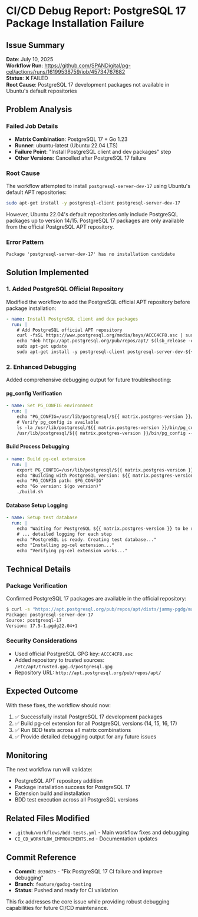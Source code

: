 # CI/CD Debug Report: PostgreSQL 17 Package Installation Failure

## Issue Summary
**Date**: July 10, 2025  
**Workflow Run**: https://github.com/SPANDigital/pg-cel/actions/runs/16199538759/job/45734767682  
**Status**: ❌ FAILED  
**Root Cause**: PostgreSQL 17 development packages not available in Ubuntu's default repositories  

## Problem Analysis

### Failed Job Details
- **Matrix Combination**: PostgreSQL 17 + Go 1.23
- **Runner**: ubuntu-latest (Ubuntu 22.04 LTS)
- **Failure Point**: "Install PostgreSQL client and dev packages" step
- **Other Versions**: Cancelled after PostgreSQL 17 failure

### Root Cause
The workflow attempted to install `postgresql-server-dev-17` using Ubuntu's default APT repositories:
```bash
sudo apt-get install -y postgresql-client postgresql-server-dev-17
```

However, Ubuntu 22.04's default repositories only include PostgreSQL packages up to version 14/15. PostgreSQL 17 packages are only available from the official PostgreSQL APT repository.

### Error Pattern
```
Package 'postgresql-server-dev-17' has no installation candidate
```

## Solution Implemented

### 1. Added PostgreSQL Official Repository
Modified the workflow to add the PostgreSQL official APT repository before package installation:

```yaml
- name: Install PostgreSQL client and dev packages
  run: |
    # Add PostgreSQL official APT repository
    curl -fsSL https://www.postgresql.org/media/keys/ACCC4CF8.asc | sudo gpg --dearmor -o /etc/apt/trusted.gpg.d/postgresql.gpg
    echo "deb http://apt.postgresql.org/pub/repos/apt/ $(lsb_release -cs)-pgdg main" | sudo tee /etc/apt/sources.list.d/pgdg.list
    sudo apt-get update
    sudo apt-get install -y postgresql-client postgresql-server-dev-${{ matrix.postgres-version }}
```

### 2. Enhanced Debugging
Added comprehensive debugging output for future troubleshooting:

#### pg_config Verification
```yaml
- name: Set PG_CONFIG environment
  run: |
    echo "PG_CONFIG=/usr/lib/postgresql/${{ matrix.postgres-version }}/bin/pg_config" >> $GITHUB_ENV
    # Verify pg_config is available
    ls -la /usr/lib/postgresql/${{ matrix.postgres-version }}/bin/pg_config
    /usr/lib/postgresql/${{ matrix.postgres-version }}/bin/pg_config --version
```

#### Build Process Debugging
```yaml
- name: Build pg-cel extension
  run: |
    export PG_CONFIG=/usr/lib/postgresql/${{ matrix.postgres-version }}/bin/pg_config
    echo "Building with PostgreSQL version: ${{ matrix.postgres-version }}"
    echo "PG_CONFIG path: $PG_CONFIG"
    echo "Go version: $(go version)"
    ./build.sh
```

#### Database Setup Logging
```yaml
- name: Setup test database
  run: |
    echo "Waiting for PostgreSQL ${{ matrix.postgres-version }} to be ready..."
    # ... detailed logging for each step
    echo "PostgreSQL is ready. Creating test database..."
    echo "Installing pg-cel extension..."
    echo "Verifying pg-cel extension works..."
```

## Technical Details

### Package Verification
Confirmed PostgreSQL 17 packages are available in the official repository:
```bash
$ curl -s "https://apt.postgresql.org/pub/repos/apt/dists/jammy-pgdg/main/binary-amd64/Packages.gz" | gunzip | grep "Package: postgresql-server-dev-17"
Package: postgresql-server-dev-17
Source: postgresql-17
Version: 17.5-1.pgdg22.04+1
```

### Security Considerations
- Used official PostgreSQL GPG key: `ACCC4CF8.asc`
- Added repository to trusted sources: `/etc/apt/trusted.gpg.d/postgresql.gpg`
- Repository URL: `http://apt.postgresql.org/pub/repos/apt/`

## Expected Outcome

With these fixes, the workflow should now:
1. ✅ Successfully install PostgreSQL 17 development packages
2. ✅ Build pg-cel extension for all PostgreSQL versions (14, 15, 16, 17)
3. ✅ Run BDD tests across all matrix combinations
4. ✅ Provide detailed debugging output for any future issues

## Monitoring

The next workflow run will validate:
- PostgreSQL APT repository addition
- Package installation success for PostgreSQL 17
- Extension build and installation
- BDD test execution across all PostgreSQL versions

## Related Files Modified
- `.github/workflows/bdd-tests.yml` - Main workflow fixes and debugging
- `CI_CD_WORKFLOW_IMPROVEMENTS.md` - Documentation updates

## Commit Reference
- **Commit**: `d030d75` - "Fix PostgreSQL 17 CI failure and improve debugging"
- **Branch**: `feature/godog-testing`
- **Status**: Pushed and ready for CI validation

This fix addresses the core issue while providing robust debugging capabilities for future CI/CD maintenance.
